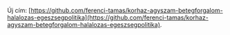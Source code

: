 Új cím: [https://github.com/ferenci-tamas/korhaz-agyszam-betegforgalom-halalozas-egeszsegpolitika](https://github.com/ferenci-tamas/korhaz-agyszam-betegforgalom-halalozas-egeszsegpolitika).